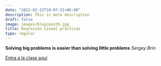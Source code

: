 ```yaml
---
date: "2022-02-23T10:07:21+06:00"
description: This is meta description
draft: false
image: images/blog/post9.jpg
title: Regresión Lineal prácticas 
type: regular
---
```



**Solving big problems is easier than solving little problems**
*Sergey Brin*

  [Entra a la clase aquí]()
  
  